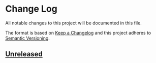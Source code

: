 # Change Log
All notable changes to this project will be documented in this file.

The format is based on [Keep a Changelog](http://keepachangelog.com/) 
and this project adheres to [Semantic Versioning](http://semver.org/).

## [Unreleased]

[Unreleased]: https://github.com/tzurbaev/laravel-pipeline-tasks/compare/0.9.0...HEAD
